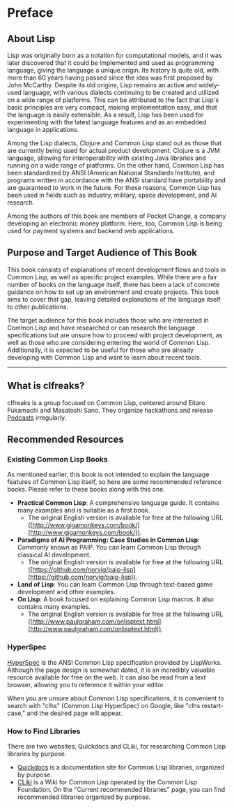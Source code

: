 # Preface

## About Lisp

Lisp was originally born as a notation for computational models, and it was later discovered that it could be implemented and used as programming language, giving the language a unique origin.
Its history is quite old, with more than 60 years having passed since the idea was first proposed by John McCarthy.
Despite its old origins, Lisp remains an active and widely-used language, with various dialects continuing to be created and utilized on a wide range of platforms.
This can be attributed to the fact that Lisp's basic principles are very compact, making implementation easy, and that the language is easily extensible.
As a result, Lisp has been used for experimenting with the latest language features and as an embedded language in applications.

Among the Lisp dialects, Clojure and Common Lisp stand out as those that are currently being used for actual product development.
Clojure is a JVM language, allowing for interoperability with existing Java libraries and running on a wide range of platforms.
On the other hand, Common Lisp has been standardized by ANSI (American National Standards Institute), and programs written in accordance with the ANSI standard have portability and are guaranteed to work in the future.
For these reasons, Common Lisp has been used in fields such as industry, military, space development, and AI research.

Among the authors of this book are members of Pocket Change, a company developing an electronic money platform. Here, too, Common Lisp is being used for payment systems and backend web applications.

## Purpose and Target Audience of This Book

This book consists of explanations of recent development flows and tools in Common Lisp, as well as specific project examples. While there are a fair number of books on the language itself, there has been a lack of concrete guidance on how to set up an environment and create projects. This book aims to cover that gap, leaving detailed explanations of the language itself to other publications.

The target audience for this book includes those who are interested in Common Lisp and have researched or can research the language specifications but are unsure how to proceed with project development, as well as those who are considering entering the world of Common Lisp. Additionally, it is expected to be useful for those who are already developing with Common Lisp and want to learn about recent tools.

--------------------
## What is clfreaks?

clfreaks is a group focused on Common Lisp, centered around Eitaro Fukamachi and Masatoshi Sano. They organize hackathons and release [Podcasts](http://clfreaks.org) irregularly.

## Recommended Resources

### Existing Common Lisp Books

As mentioned earlier, this book is not intended to explain the language features of Common Lisp itself, so here are some recommended reference books. Please refer to these books along with this one.

- **Practical Common Lisp**: A comprehensive language guide. It contains many examples and is suitable as a first book.
  - The original English version is available for free at the following URL ([http://www.gigamonkeys.com/book/](http://www.gigamonkeys.com/book/)).
- **Paradigms of AI Programming: Case Studies in Common Lisp**: Commonly known as PAIP. You can learn Common Lisp through classical AI development.
  - The original English version is available for free at the following URL ([https://github.com/norvig/paip-lisp](https://github.com/norvig/paip-lisp)).
- **Land of Lisp**: You can learn Common Lisp through text-based game development and other examples.
- **On Lisp**: A book focused on explaining Common Lisp macros. It also contains many examples.
  - The original English version is available for free at the following URL ([http://www.paulgraham.com/onlisptext.html](http://www.paulgraham.com/onlisptext.html)).

### HyperSpec

[HyperSpec](http://www.lispworks.com/documentation/HyperSpec/Front/) is the ANSI Common Lisp specification provided by LispWorks. Although the page design is somewhat dated, it is an incredibly valuable resource available for free on the web. It can also be read from a text browser, allowing you to reference it within your editor.

When you are unsure about Common Lisp specifications, it is convenient to search with "clhs" (Common Lisp HyperSpec) on Google, like "clhs restart-case," and the desired page will appear.

### How to Find Libraries

There are two websites, Quickdocs and CLiki, for researching Common Lisp libraries by purpose.

- [Quickdocs](http://quickdocs.org) is a documentation site for Common Lisp libraries, organized by purpose.
- [CLiki](https://www.cliki.net) is a Wiki for Common Lisp operated by the Common Lisp Foundation.
On the "Current recommended libraries" page, you can find recommended libraries organized by purpose.
